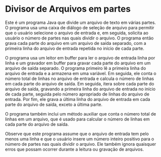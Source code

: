 
# Divisor de Arquivos em partes

Este é um programa Java que divide um arquivo de texto em várias partes. O programa usa uma caixa de diálogo de seleção de arquivo para permitir que o usuário selecione o arquivo de entrada e, em seguida, solicita ao usuário o número de partes nas quais dividir o arquivo. O programa então grava cada parte do arquivo em um arquivo de saída separado, com a primeira linha do arquivo de entrada repetida no início de cada parte.

O programa usa um leitor em buffer para ler o arquivo de entrada linha por linha e um gravador em buffer para gravar cada parte do arquivo em um arquivo de saída separado. O programa primeiro lê a primeira linha do arquivo de entrada e a armazena em uma variável. Em seguida, ele conta o número total de linhas no arquivo de entrada e calcula o número de linhas em cada parte do arquivo de saída. Em seguida, itera sobre cada parte do arquivo de saída, gravando a primeira linha do arquivo de entrada no início de cada parte, seguida pelo número apropriado de linhas do arquivo de entrada. Por fim, ele grava a última linha do arquivo de entrada em cada parte do arquivo de saída, exceto a última parte.

O programa também inclui um método auxiliar que conta o número total de linhas em um arquivo, que é usado para calcular o número de linhas em cada parte do arquivo de saída.

Observe que este programa assume que o arquivo de entrada tem pelo menos uma linha e que o usuário insere um número inteiro positivo para o número de partes nas quais dividir o arquivo. Ele também ignora quaisquer erros que possam ocorrer durante a leitura ou gravação de arquivos.
